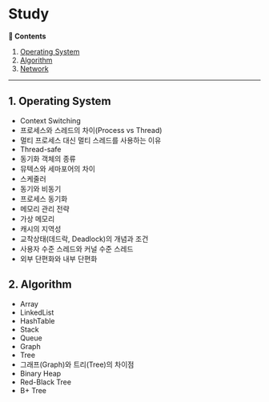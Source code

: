 # Study

**:book: Contents**

1. [Operating System](#1-operating-system)
2. [Algorithm](#2-algorithm)
3. [Network](#3-network)
---

## 1. Operating System

* Context Switching
* 프로세스와 스레드의 차이(Process vs Thread)
* 멀티 프로세스 대신 멀티 스레드를 사용하는 이유
* Thread-safe
* 동기화 객체의 종류
* 뮤텍스와 세마포어의 차이
* 스케줄러
* 동기와 비동기
* 프로세스 동기화
* 메모리 관리 전략
* 가상 메모리
* 캐시의 지역성
* 교착상태(데드락, Deadlock)의 개념과 조건
* 사용자 수준 스레드와 커널 수준 스레드
* 외부 단편화와 내부 단편화


## 2. Algorithm

* Array
* LinkedList
* HashTable
* Stack
* Queue
* Graph
* Tree
* 그래프(Graph)와 트리(Tree)의 차이점
* Binary Heap
* Red-Black Tree
* B+ Tree
